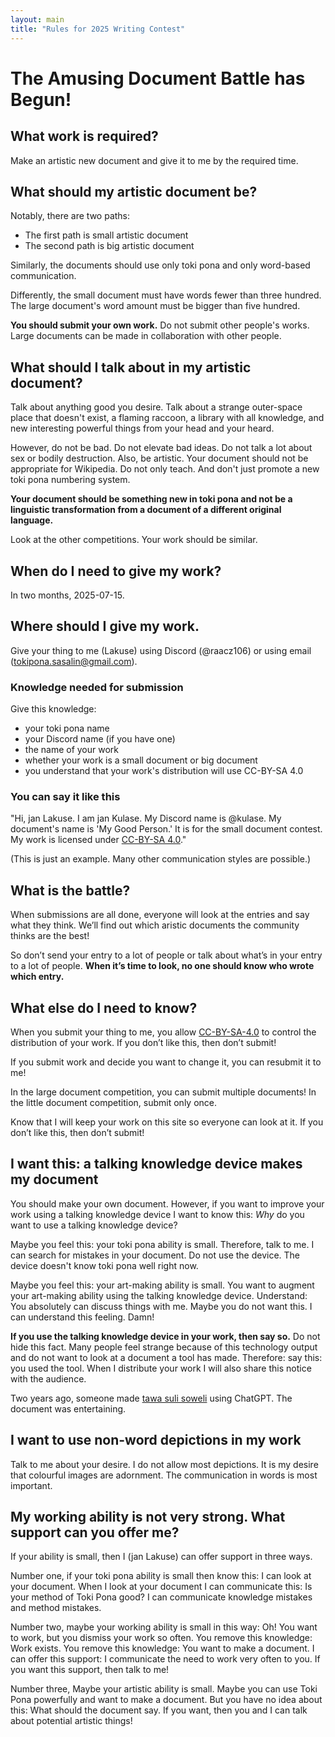 ```yaml
---
layout: main
title: "Rules for 2025 Writing Contest"
---
```

# The Amusing Document Battle has Begun!

## What work is required?

Make an artistic new document and give it to me by the required time. 

## What should my artistic document be?

Notably, there are two paths:
- The first path is small artistic document
- The second path is big artistic document

Similarly, the documents should use only toki pona and only word-based communication. 

Differently, the small document must have words fewer than three hundred. The large document's word amount must be bigger than five hundred. 

**You should submit your own work.** Do not submit other people's works. Large documents can be made in collaboration with other people. 

## What should I talk about in my artistic document?

Talk about anything good you desire. Talk about a strange outer-space place that doesn't exist, a flaming raccoon, a library with all knowledge, and new interesting powerful things from your head and your heard. 

However, do not be bad. Do not elevate bad ideas. Do not talk a lot about sex or bodily destruction. Also, be artistic. Your document should not be appropriate for Wikipedia. Do not only teach. And don't just promote a new toki pona numbering system. 

**Your document should be something new in toki pona and not be a linguistic transformation from a document of a different original language.**

Look at the other competitions. Your work should be similar. 

## When do I need to give my work?

In two months, 2025-07-15. 

## Where should I give my work. 

Give your thing to me (Lakuse) using Discord (@raacz106) or using email (tokipona.sasalin@gmail.com).

### Knowledge needed for submission

Give this knowledge:
- your toki pona name
- your Discord name (if you have one)
- the name of your work
- whether your work is a small document or big document
- you understand that your work's distribution will use CC-BY-SA 4.0

### You can say it like this

"Hi, jan Lakuse. I am jan Kulase. My Discord name is @kulase. My document's name is 'My Good Person.' It is for the small document contest. My work is licensed under [CC-BY-SA 4.0](https://creativecommons.org/licenses/by-sa/4.0/)."

(This is just an example. Many other communication styles are possible.)

## What is the battle?

When submissions are all done, everyone will look at the entries and say what they think. We’ll find out which aristic documents the community thinks are the best!

So don’t send your entry to a lot of people or talk about what’s in your entry to a lot of people. **When it’s time to look, no one should know who wrote which entry.**

## What else do I need to know?

When you submit your thing to me, you allow [CC-BY-SA-4.0](https://creativecommons.org/licenses/by-sa/4.0/) to control the distribution of your work. If you don’t like this, then don’t submit!

If you submit work and decide you want to change it, you can resubmit it to me!

In the large document competition, you can submit multiple documents! In the little document competition, submit only once.

Know that I will keep your work on this site so everyone can look at it. If you don’t like this, then don’t submit!

## I want this: a talking knowledge device makes my document

You should make your own document. However, if you want to improve your work using a talking knowledge device I want to know this: *Why* do you want to use a talking knowledge device?

Maybe you feel this: your toki pona ability is small. Therefore, talk to me. I can search for mistakes in your document. Do not use the device. The device doesn't know toki pona well right now. 

Maybe you feel this: your art-making ability is small. You want to augment your art-making ability using the talking knowledge device. Understand: You absolutely can discuss things with me. Maybe you do not want this. I can understand this feeling. Damn!

**If you use the talking knowledge device in your work, then say so.** Do not hide this fact. Many people feel strange because of this technology output and do not want to look at a document a tool has made. Therefore: say this: you used the tool. When I distribute your work I will also share this notice with the audience. 

Two years ago, someone made [tawa suli soweli](/mamtw/toki-en-lipu/lipu-suli/tawa-suli-soweli.md) using ChatGPT. The document was entertaining. 




## I want to use non-word depictions in my work

Talk to me about your desire. I do not allow most depictions. It is my desire that colourful images are adornment. The communication in words is most important. 


## My working ability is not very strong. What support can you offer me?

If your ability is small, then I (jan Lakuse) can offer support in three ways.

Number one, if your toki pona ability is small then know this: I can look at your document. When I look at your document I can communicate this: Is your method of Toki Pona good? I can communicate knowledge mistakes and method mistakes.

Number two, maybe your working ability is small in this way: Oh! You want to work, but you dismiss your work so often. You remove this knowledge: Work exists. You remove this knowledge: You want to make a document. I can offer this support: I communicate the need to work very often to you. If you want this support, then talk to me!

Number three, Maybe your artistic ability is small. Maybe you can use Toki Pona powerfully and want to make a document. But you have no idea about this: What should the document say. If you want, then you and I can talk about potential artistic things!
